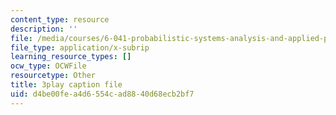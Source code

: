 ```yaml
---
content_type: resource
description: ''
file: /media/courses/6-041-probabilistic-systems-analysis-and-applied-probability-fall-2010/d4be00fea4d6554cad8840d68ecb2bf7_CadZXGNauY0.vtt
file_type: application/x-subrip
learning_resource_types: []
ocw_type: OCWFile
resourcetype: Other
title: 3play caption file
uid: d4be00fe-a4d6-554c-ad88-40d68ecb2bf7
---
```

